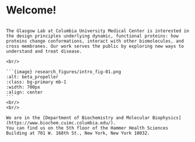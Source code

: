 **Welcome!**
===

````{div} full-width

The Glasgow Lab at Columbia University Medical Center is interested in the design principles underlying dynamic, functional proteins: how proteins change conformations, interact with other biomolecules, and cross membranes. Our work serves the public by exploring new ways to understand and treat disease.

<br/>

```{image} research_figures/intro_fig-01.png
:alt: beta_propeller
:class: bg-primary mb-1
:width: 700px
:align: center
```
<br/>
<br/>

We are in the [Department of Biochemistry and Molecular Biophysics](https://www.biochem.cuimc.columbia.edu/).
You can find us on the 5th floor of the Hammer Health Sciences Building at 701 W. 168th St., New York, New York 10032.

````
